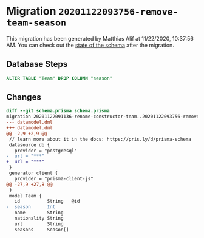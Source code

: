 # Migration `20201122093756-remove-team-season`

This migration has been generated by Matthias Alif at 11/22/2020, 10:37:56 AM.
You can check out the [state of the schema](./schema.prisma) after the migration.

## Database Steps

```sql
ALTER TABLE "Team" DROP COLUMN "season"
```

## Changes

```diff
diff --git schema.prisma schema.prisma
migration 20201122091136-rename-constructor-team..20201122093756-remove-team-season
--- datamodel.dml
+++ datamodel.dml
@@ -2,9 +2,9 @@
 // learn more about it in the docs: https://pris.ly/d/prisma-schema
 datasource db {
   provider = "postgresql"
-  url = "***"
+  url = "***"
 }
 generator client {
   provider = "prisma-client-js"
@@ -27,9 +27,8 @@
 }
 model Team {
   id          String   @id
-  season      Int
   name        String
   nationality String
   url         String
   seasons     Season[]
```
